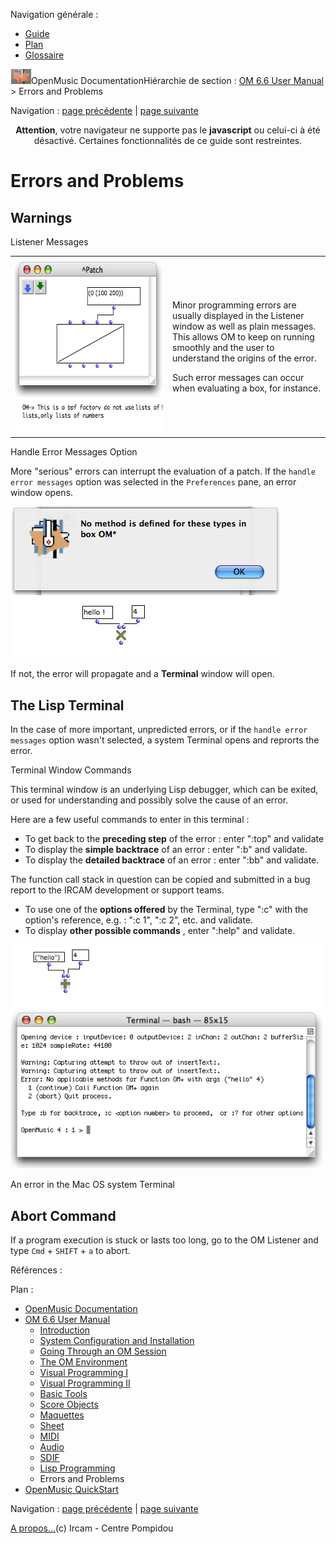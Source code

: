 <div id="tplf" class="tplPage">

<div id="tplh">

<span class="hidden">Navigation générale : </span>

  - [<span>Guide</span>](OM-Documentation.md)
  - [<span>Plan</span>](OM-Documentation_1.md)
  - [<span>Glossaire</span>](OM-Documentation_2.md)

</div>

<div id="tplt">

![empty.gif](../tplRes/page/empty.gif)![logoom1.png](../res/logoom1.png)<span class="tplTi">OpenMusic
Documentation</span><span class="sw_outStack_navRoot"><span class="hidden">Hiérarchie
de section : </span>[<span>OM 6.6 User
Manual</span>](OM-User-Manual.md)<span class="stkSep"> \>
</span><span class="stkSel_yes"><span>Errors and
Problems</span></span></span>

</div>

<div class="tplNav">

<span class="hidden">Navigation : </span>[<span>page
précédente</span>](LispForOM.md "page précédente(Writing Code for OM)")<span class="hidden">
| </span>[<span>page
suivante</span>](QuickStart-Chapters.md "page suivante(OpenMusic QuickStart)")

</div>

<div id="tplc" class="tplc_out_yes">

<div style="text-align: center;">

**Attention**, votre navigateur ne supporte pas le **javascript** ou
celui-ci à été désactivé. Certaines fonctionnalités de ce guide sont
restreintes.

</div>

<div class="headCo">

# <span>Errors and Problems</span>

<div class="headCo_co">

<div>

<div class="part">

## <span>Warnings</span>

<div class="part_co">

<div class="infobloc">

<div class="infobloc_ti">

<span>Listener Messages</span>

</div>

<div class="txtRes">

<table>
<colgroup>
<col style="width: 50%" />
<col style="width: 50%" />
</colgroup>
<tbody>
<tr class="odd">
<td><div class="caption">
<div class="caption_co">
<img src="../res/error1.png" width="296" height="281" alt="error1.png" />
</div>
</div></td>
<td><div class="dk_txtRes_txt txt">
<p>Minor programming errors are usually displayed in the Listener window as well as plain messages. This allows OM to keep on running smoothly and the user to understand the origins of the error.</p>
<p>Such error messages can occur when evaluating a box, for instance.</p>
</div></td>
</tr>
</tbody>
</table>

</div>

</div>

<div class="infobloc">

<div class="infobloc_ti">

<span>Handle Error Messages Option</span>

</div>

<div class="txt">

More "serious" errors can interrupt the evaluation of a patch. If the
`handle error messages` option was selected in the `Preferences` pane,
an error window opens.

</div>

<div class="caption">

<div class="caption_co">

![error2.png](../res/error2.png)

</div>

</div>

<div class="txt">

If not, the error will propagate and a **Terminal** window will open.

</div>

</div>

</div>

</div>

<div class="part">

## <span>The Lisp Terminal</span>

<div class="part_co">

<div class="infobloc">

<div class="txt">

In the case of more important, unpredicted errors, or if the `handle
error messages` option wasn't selected, a system Terminal opens and
reprorts the error.

</div>

</div>

<div class="infobloc">

<div class="infobloc_ti">

<span>Terminal Window Commands</span>

</div>

<div class="txt">

This terminal window is an underlying Lisp debugger, which can be
exited, or used for understanding and possibly solve the cause of an
error.

Here are a few useful commands to enter in this terminal :

  - <span>To get back to the **preceding step** of the error : enter
    ":top" and validate</span>
  - <span>To display the **simple backtrace** of an error : enter ":b"
    and validate.</span>
  - <span>To display the **detailed backtrace** of an error : enter
    ":bb" and validate.</span>

The function call stack in question can be copied and submitted in a bug
report to the IRCAM development or support teams.

  - <span>To use one of the **options offered** by the Terminal, type
    ":c" with the option's reference, e.g. : ":c 1", ":c 2", etc. and
    validate.</span>
  - <span>To display **other possible commands** , enter ":help" and
    validate.</span>

</div>

<div class="caption">

<div class="caption_co">

![An error in the Mac OS system Terminal](../res/error3.png)

</div>

<div class="caption_ti">

An error in the Mac OS system Terminal

</div>

</div>

</div>

</div>

</div>

<div class="part">

## <span>Abort Command</span>

<div class="part_co">

<div class="infobloc">

<div class="txt">

If a program execution is stuck or lasts too long, go to the OM Listener
and type `Cmd` + `SHIFT` + `a` to abort.

</div>

</div>

</div>

</div>

</div>

</div>

</div>

<span class="hidden">Références : </span>

</div>

<div id="tplo" class="tplo_out_yes">

<div class="tplOTp">

<div class="tplOBm">

<div id="mnuFrm">

<span class="hidden">Plan :</span>

<div id="mnuFrmUp" onmouseout="menuScrollTiTask.fSpeed=0;" onmouseover="if(menuScrollTiTask.fSpeed&gt;=0) {menuScrollTiTask.fSpeed=-2; scTiLib.addTaskNow(menuScrollTiTask);}" onclick="menuScrollTiTask.fSpeed-=2;" style="display: none;">

<span id="mnuFrmUpLeft">[](#)</span><span id="mnuFrmUpCenter"></span><span id="mnuFrmUpRight"></span>

</div>

<div id="mnuScroll">

  - [<span>OpenMusic Documentation</span>](OM-Documentation.md)
  - [<span>OM 6.6 User Manual</span>](OM-User-Manual.md)
      - [<span>Introduction</span>](00-Sommaire.md)
      - [<span>System Configuration and
        Installation</span>](Installation.md)
      - [<span>Going Through an OM Session</span>](Goingthrough.md)
      - [<span>The OM Environment</span>](Environment.md)
      - [<span>Visual Programming I</span>](BasicVisualProgramming.md)
      - [<span>Visual Programming
        II</span>](AdvancedVisualProgramming.md)
      - [<span>Basic Tools</span>](BasicObjects.md)
      - [<span>Score Objects</span>](ScoreObjects.md)
      - [<span>Maquettes</span>](Maquettes.md)
      - [<span>Sheet</span>](Sheet.md)
      - [<span>MIDI</span>](MIDI.md)
      - [<span>Audio</span>](Audio.md)
      - [<span>SDIF</span>](SDIF.md)
      - [<span>Lisp Programming</span>](Lisp.md)
      - <span id="i3" class="outLeftSel_yes"><span>Errors and
        Problems</span></span>
  - [<span>OpenMusic QuickStart</span>](QuickStart-Chapters.md)

</div>

<div id="mnuFrmDown" onmouseout="menuScrollTiTask.fSpeed=0;" onmouseover="if(menuScrollTiTask.fSpeed&lt;=0) {menuScrollTiTask.fSpeed=2; scTiLib.addTaskNow(menuScrollTiTask);}" onclick="menuScrollTiTask.fSpeed+=2;" style="display: none;">

<span id="mnuFrmDownLeft">[](#)</span><span id="mnuFrmDownCenter"></span><span id="mnuFrmDownRight"></span>

</div>

</div>

</div>

</div>

</div>

<div class="tplNav">

<span class="hidden">Navigation : </span>[<span>page
précédente</span>](LispForOM.md "page précédente(Writing Code for OM)")<span class="hidden">
| </span>[<span>page
suivante</span>](QuickStart-Chapters.md "page suivante(OpenMusic QuickStart)")

</div>

<div id="tplb">

[<span>A propos...</span>](OM-Documentation_3.md)(c) Ircam - Centre
Pompidou

</div>

</div>
